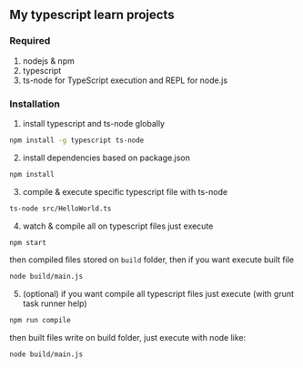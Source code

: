 ## My typescript learn projects

### Required

1. nodejs & npm
2. typescript
3. ts-node for TypeScript execution and REPL for node.js

### Installation

1. install typescript and ts-node globally

```sh
npm install -g typescript ts-node
```

2. install dependencies based on package.json

```sh
npm install
```

3. compile & execute specific typescript file with ts-node

```sh
ts-node src/HelloWorld.ts
```

4. watch & compile all on typescript files just execute

```sh
npm start
```

then compiled files stored on `build` folder, then if you want execute built file

```sh
node build/main.js
```

5. (optional) if you want compile all typescript files just execute (with grunt task runner help)

```sh
npm run compile
```

then built files write on build folder, just execute with node like:

```sh
node build/main.js
```
